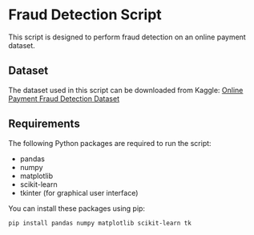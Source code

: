 # Fraud Detection Script

This script is designed to perform fraud detection on an online payment dataset.

## Dataset

The dataset used in this script can be downloaded from Kaggle:
[Online Payment Fraud Detection Dataset](https://www.kaggle.com/datasets/jainilcoder/online-payment-fraud-detection)

## Requirements

The following Python packages are required to run the script:
- pandas
- numpy
- matplotlib
- scikit-learn
- tkinter (for graphical user interface)

You can install these packages using pip:
```bash
pip install pandas numpy matplotlib scikit-learn tk

